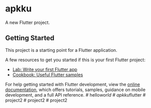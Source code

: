 # apkku

A new Flutter project.

## Getting Started

This project is a starting point for a Flutter application.

A few resources to get you started if this is your first Flutter project:

- [Lab: Write your first Flutter app](https://docs.flutter.dev/get-started/codelab)
- [Cookbook: Useful Flutter samples](https://docs.flutter.dev/cookbook)

For help getting started with Flutter development, view the
[online documentation](https://docs.flutter.dev/), which offers tutorials,
samples, guidance on mobile development, and a full API reference.
#   h e l l o _ w o r l d  
 #   a p k k u _ f l u t t e r  
 #   p r o j e c t 2  
 #   p r o j e c t 2  
 #   p r o j e c t 2  
 